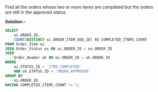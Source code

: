 Find all the orders whose two or more items are completed but the orders are still in the approved status.

**Solution –** 
```sql
SELECT
    oi.ORDER_ID,
    COUNT(DISTINCT oi.ORDER_ITEM_SEQ_ID) AS COMPLETED_ITEMS_COUNT
FROM Order_Item oi
JOIN Order_Status os ON oi.ORDER_ID = os.ORDER_ID
JOIN
    Order_Header oh ON oi.ORDER_ID = oh.ORDER_ID
WHERE
    oi.STATUS_ID = 'ITEM_COMPLETED'
    AND oh.STATUS_ID = 'ORDER_APPROVED'
GROUP BY
    oi.ORDER_ID
HAVING COMPLETED_ITEMS_COUNT >= 2;
```